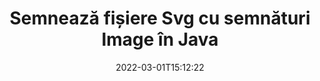 ---
############################# Static ############################
layout: "auto-gen-signature"
date: 2022-03-01T15:12:22
draft: false
operation: Sign
signaturetype: Image
fileformat: Svg
productName: Java
lang: ro
productCode: java
otherformats: pdf doc docx docm dot dotm dotx odt ott rtf xls xlsx xlsm xlsb csv ods ots xltx xltm ppt pptx pps ppsx odp otp potx potm pptm ppsm png jpg bmp gif tiff svg webp wmf
breadcrumb: Put Image signature on Svg for Java

############################# Head ############################
head_title: "Adăugarea de semnături Image la fișierul Svg cu Java"
head_description: "Puneți Image Semnătura pe fișierul Svg pentru Java folosind câteva rânduri de cod. Utilizați API-ul GroupDocs Document Signature pentru a semna zeci de formate de fișiere."

############################# Header ############################
title: "Semnează fișiere Svg cu semnături Image în Java"
description: "Cum să adăugați semnătura Image cu câteva rânduri de cod Java"
bg_image: "https://cms.admin.containerize.com/templates/aspose/App_Themes/V3/images/bg/header1.png"
bg_overlay: false
button:
    enable: true

############################# SubMenu ############################
submenu:
    enable: true

    left:
        img_alt: "GroupDocs.Signature for Java"
        image: "https://cms.admin.containerize.com/templates/groupdocs/images/product-logos/90x90-noborder/groupdocs-signature-java.png"
        product: "GroupDocs.Signature"
        platform: "Java"



############################# About ############################
about:
    enable: true
    title: "Despre GroupDocs.Signature for Java API-ul pentru semnături imagine"
    content: |
        [GroupDocs.Signature for Java](https://products.groupdocs.com/signature/java/) este un API popular pentru semnarea electronică a documentelor digitale. Sunt disponibile semnături precum texte, imagini, certificate digitale, coduri de bare, coduri QR, ștampile sau metadate. Semnăturile pot fi plasate pe fișiere PDF, documente MS Word, cărți de lucru MS Excel, prezentări MS PowerPoint, fișiere Adobe Photoshop și diferite formate de imagine. Clienții își pot semna documentul și își pot actualiza, căuta, verifica, șterge sau previzualiza semnăturile electronice care au fost puse pe acele documente. În plus, sunt oferite o mulțime de abilități pentru personalizarea semnăturilor.
    

############################# Steps ############################
steps:
    enable: true
    title_left: "Pași pentru a semna Svg cu Image în Java"
    content_left: |
        [GroupDocs.Signature for Java](https://products.groupdocs.com/signature/java/) oferă posibilitatea de a semna documente Svg cu semnături Image rapid și ușor.
        
        * Creați o instanță a clasei Signature care furnizează fișierul Svg care ar trebui să se semneze ca cale sau flux de memorie
        * Instanțiați clasa SignOptions și setați toate datele solicitate.
        * Invocați metoda Signature.Sign() pasând fișierul de ieșire Svg sau fluxul de memorie

    title_right: " Cerințe de sistem"
    content_right: |
        GroupDocs.Signature for Java sunt acceptate pe toate platformele și sistemele de operare majore. Înainte de a executa codul de mai jos, vă rugăm să vă asigurați că aveți următoarele cerințe preliminare instalate pe sistemul dumneavoastră.

        * Sisteme de operare: Microsoft Windows, Linux, MacOS
        * Medii de dezvoltare: NetBeans, Intellij IDEA, Eclipse, etc.
        * Java runtime: J2SE 6.0 and above
        * Obțineți cel mai recent GroupDocs.Signature for Java de la [Maven](https://repository.groupdocs.com/webapp/#/artifacts/browse/tree/General/repo/com/groupdocs/groupdocs-signature)
         
    code: |
        ```java    
                
        // Set up input Svg file
        String filePath = "input.svg";
        // Set up output file
        String outputFilePath = "output.svg";
        // Provide image file
        String imageFilePath = "image.png";

        // Instantiate Signature for input file
        Signature signature = new Signature(filePath);

        //Provide sign options
        ImageSignOptions options = new ImageSignOptions(imageFilePath);

        // set signature position
        options.setLeft(50);
        options.setTop(200);

        // sign Svg document
        SignResult result = signature.sign(outputFilePath, options);
        ```

############################# Demos ############################
demos:
    enable: true
    title: "Semnează documente Svg cu Image Live Demo"
    content: |
       Semnați fișierul Svg cu diferite semnături chiar acum, vizitând site-ul web [GroupDocs.Signature App](https://products.groupdocs.app/signature/family). Demo online gratuită vă așteaptă.          

############################# More Formats ############################
more_formats:
    enable: true
    title: "Alte semnături acceptate de Image pentru Java"
    content: |
        "De asemenea, puteți semna Svg cu alte tipuri de semnături. Vă rugăm să vedeți lista de mai jos."
    format: 
       
       
back_to_top:
    enable: true
---